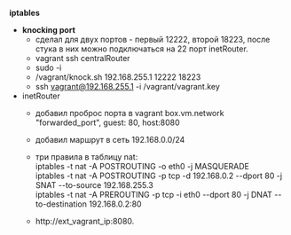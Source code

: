 **iptables**

- **knocking port** 
  - сделал для двух портов - первый 12222, второй 18223, после стука в них можно подключаться на 22 порт inetRouter.
  - vagrant ssh centralRouter
  - sudo -i
  - /vagrant/knock.sh 192.168.255.1 12222 18223
  - ssh vagrant@192.168.255.1 -i /vagrant/vagrant.key
- inetRouter
  - добавил проброс порта в vagrant  box.vm.network "forwarded_port", guest: 80, host:8080
  - добавил маршрут в сеть 192.168.0.0/24
  - три правила в таблицу nat:  
	    iptables -t nat -A POSTROUTING -o eth0 -j MASQUERADE  
	    iptables -t nat -A POSTROUTING -p tcp -d 192.168.0.2 --dport 80 -j SNAT --to-source 192.168.255.3  
	    iptables -t nat -A PREROUTING -p tcp -i eth0 --dport 80 -j DNAT --to-destination 192.168.0.2:80

  - http://ext_vagrant_ip:8080.
